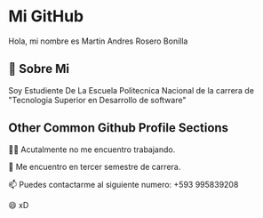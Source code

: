
# Mi GitHub

Hola, mi nombre es Martin Andres Rosero Bonilla 


## 🚀 Sobre Mi
Soy Estudiente De La Escuela Politecnica Nacional de la carrera de "Tecnologia Superior en Desarrollo de software" 


## Other Common Github Profile Sections
👩‍💻 Acutalmente no me encuentro trabajando.

🧠 Me encuentro en tercer semestre de carrera.

📫 Puedes contactarme al siguiente numero: +593 995839208

😄 xD


